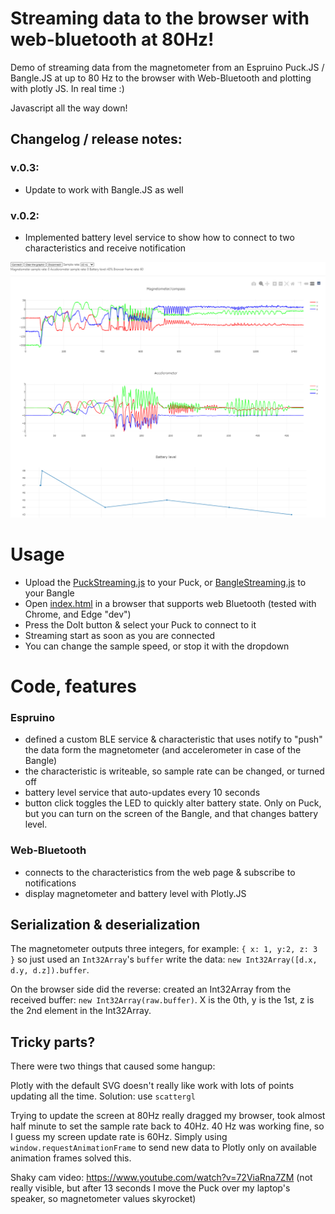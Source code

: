 # Streaming data to the browser with web-bluetooth at 80Hz!

Demo of streaming data from the magnetometer from an Espruino Puck.JS / Bangle.JS at up to 80 Hz to the browser with Web-Bluetooth and plotting with plotly JS. In real time :)

Javascript all the way down!



## Changelog / release notes:

### v.0.3:
 - Update to work with Bangle.JS as well

### v.0.2:
 - Implemented battery level service to show how to connect to two characteristics and receive notification

![sample graph](docs/sample.png)

# Usage
 - Upload the [PuckStreaming.js](src/PuckStreaming.js) to your Puck, or [BangleStreaming.js](src/BangleStreaming.js) to your Bangle
 - Open [index.html](src/index.html) in a browser that supports web Bluetooth (tested with Chrome, and Edge "dev")
 - Press the DoIt button & select your Puck to connect to it
 - Streaming start as soon as you are connected
 - You can change the sample speed, or stop it with the dropdown

# Code, features

### Espruino
 - defined a custom BLE service & characteristic that uses notify to "push" the data form the magnetometer (and accelerometer in case of the Bangle)
 - the characteristic is writeable, so sample rate can be changed, or turned off
 - battery level service that auto-updates every 10 seconds
 - button click toggles the LED to quickly alter battery state. Only on Puck, but you can turn on the screen of the Bangle, and that changes battery level.

### Web-Bluetooth
 - connects to the characteristics from the web page & subscribe to notifications
 - display magnetometer and battery level with Plotly.JS

## Serialization & deserialization

The magnetometer outputs three integers, for example: `{ x: 1, y:2, z: 3 }`
 so just used an `Int32Array`'s `buffer` write the data: `new Int32Array([d.x, d.y, d.z]).buffer`.

On the browser side did the reverse: created an Int32Array from the received buffer: `new Int32Array(raw.buffer)`. X is the 0th, y is the 1st, z is the 2nd element in the Int32Array.


## Tricky parts?
There were two things that caused some hangup:

Plotly with the default SVG doesn't really like work with lots of points updating all the time. Solution: use `scattergl`

Trying to update the screen at 80Hz really dragged my browser, took almost half minute to set the sample rate back to 40Hz. 40 Hz was working fine, so I guess my screen update rate is 60Hz. Simply using `window.requestAnimationFrame` to send new data to Plotly only on available animation frames solved this.


Shaky cam video: https://www.youtube.com/watch?v=72ViaRna7ZM (not really visible, but after 13 seconds I move the Puck over my laptop's speaker, so magnetometer values skyrocket)